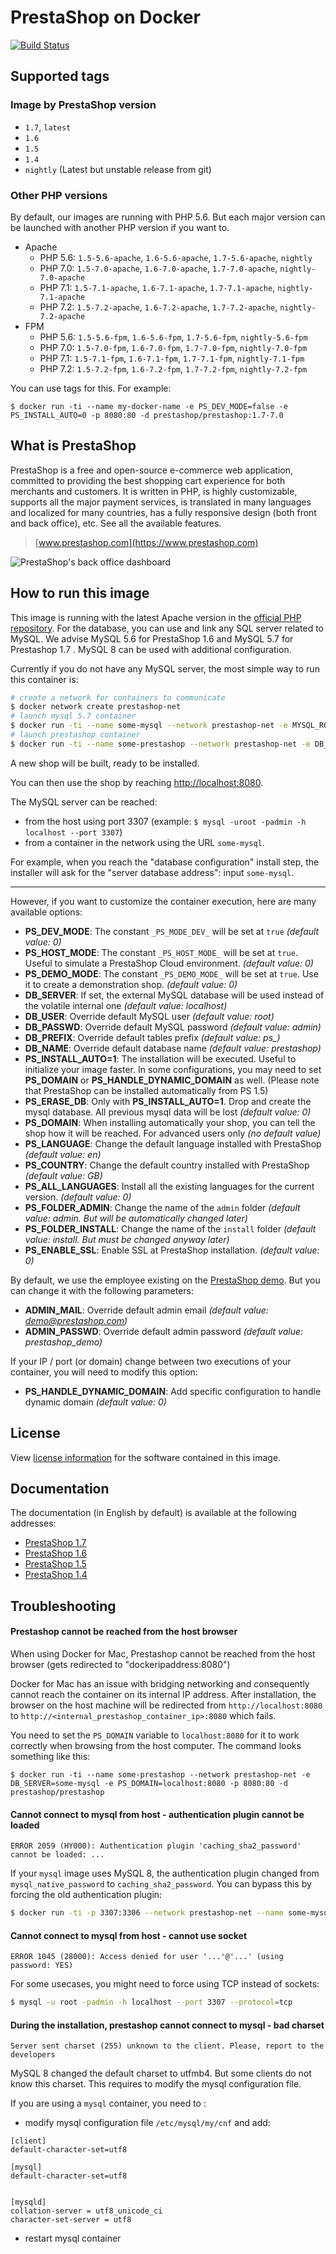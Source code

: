 # PrestaShop on Docker

[![Build Status](https://travis-ci.org/PrestaShop/docker.svg?branch=master)](https://travis-ci.org/PrestaShop/docker)

## Supported tags

### Image by PrestaShop version
* `1.7`, `latest`
* `1.6`
* `1.5`
* `1.4`
* `nightly` (Latest but unstable release from git)

### Other PHP versions
By default, our images are running with PHP 5.6. But each major version can be launched with another PHP version if you want to.
* Apache
  * PHP 5.6: `1.5-5.6-apache`, `1.6-5.6-apache`, `1.7-5.6-apache`, `nightly`
  * PHP 7.0: `1.5-7.0-apache`, `1.6-7.0-apache`, `1.7-7.0-apache`, `nightly-7.0-apache`
  * PHP 7.1: `1.5-7.1-apache`, `1.6-7.1-apache`, `1.7-7.1-apache`, `nightly-7.1-apache`
  * PHP 7.2: `1.5-7.2-apache`, `1.6-7.2-apache`, `1.7-7.2-apache`, `nightly-7.2-apache`
* FPM
  * PHP 5.6: `1.5-5.6-fpm`, `1.6-5.6-fpm`, `1.7-5.6-fpm`, `nightly-5.6-fpm`
  * PHP 7.0: `1.5-7.0-fpm`, `1.6-7.0-fpm`, `1.7-7.0-fpm`, `nightly-7.0-fpm`
  * PHP 7.1: `1.5-7.1-fpm`, `1.6-7.1-fpm`, `1.7-7.1-fpm`, `nightly-7.1-fpm`
  * PHP 7.2: `1.5-7.2-fpm`, `1.6-7.2-fpm`, `1.7-7.2-fpm`, `nightly-7.2-fpm`

You can use tags for this. For example:
```
$ docker run -ti --name my-docker-name -e PS_DEV_MODE=false -e PS_INSTALL_AUTO=0 -p 8080:80 -d prestashop/prestashop:1.7-7.0
```

## What is PrestaShop

PrestaShop is a free and open-source e-commerce web application, committed to providing the best shopping cart experience for both merchants and customers. It is written in PHP, is highly customizable, supports all the major payment services, is translated in many languages and localized for many countries, has a fully responsive design (both front and back office), etc. See all the available features.

> [www.prestashop.com](https://www.prestashop.com)

![PrestaShop's back office dashboard](http://www.prestashop.com/images/banners/general/ps161-screenshot-github.png "PrestaShop's back office dashboard")

## How to run this image

This image is running with the latest Apache version in the [official PHP repository](https://registry.hub.docker.com/_/php/).
For the database, you can use and link any SQL server related to MySQL. We advise MySQL 5.6 for PrestaShop 1.6 and MySQL 5.7 for Prestashop 1.7 . MySQL 8 can be used with additional configuration.

Currently if you do not have any MySQL server, the most simple way to run this container is:
```bash
# create a network for containers to communicate
$ docker network create prestashop-net
# launch mysql 5.7 container
$ docker run -ti --name some-mysql --network prestashop-net -e MYSQL_ROOT_PASSWORD=admin -p 3307:3306 -d mysql:5.7
# launch prestashop container
$ docker run -ti --name some-prestashop --network prestashop-net -e DB_SERVER=some-mysql -p 8080:80 -d prestashop/prestashop
```

A new shop will be built, ready to be installed.

You can then use the shop by reaching [http://localhost:8080](http://localhost:8080).

The MySQL server can be reached:
- from the host using port 3307 (example: `$ mysql -uroot -padmin -h localhost --port 3307`)
- from a container in the network using the URL `some-mysql`.

For example, when you reach the "database configuration" install step, the installer will ask for the "server database address": input `some-mysql`.

<hr>

However, if you want to customize the container execution, here are many available options:

* **PS_DEV_MODE**: The constant `_PS_MODE_DEV_` will be set at `true` *(default value: 0)*
* **PS_HOST_MODE**: The constant `_PS_HOST_MODE_` will be set at `true`. Useful to simulate a PrestaShop Cloud environment. *(default value: 0)*
* **PS_DEMO_MODE**: The constant `_PS_DEMO_MODE_` will be set at `true`. Use it to create a demonstration shop. *(default value: 0)*
* **DB_SERVER**: If set, the external MySQL database will be used instead of the volatile internal one *(default value: localhost)*
* **DB_USER**: Override default MySQL user *(default value: root)*
* **DB_PASSWD**: Override default MySQL password *(default value: admin)*
* **DB_PREFIX**: Override default tables prefix *(default value: ps_)*
* **DB_NAME**: Override default database name *(default value: prestashop)*
* **PS_INSTALL_AUTO=1**: The installation will be executed. Useful to initialize your image faster. In some configurations, you may need to set **PS_DOMAIN** or **PS_HANDLE_DYNAMIC_DOMAIN** as well. (Please note that PrestaShop can be installed automatically from PS 1.5)
* **PS_ERASE_DB**: Only with **PS_INSTALL_AUTO=1**. Drop and create the mysql database. All previous mysql data will be lost *(default value: 0)*
* **PS_DOMAIN**: When installing automatically your shop, you can tell the shop how it will be reached. For advanced users only *(no default value)*
* **PS_LANGUAGE**: Change the default language installed with PrestaShop *(default value: en)*
* **PS_COUNTRY**: Change the default country installed with PrestaShop *(default value: GB)*
* **PS_ALL_LANGUAGES**: Install all the existing languages for the current version. *(default value: 0)*
* **PS_FOLDER_ADMIN**: Change the name of the `admin` folder *(default value: admin. But will be automatically changed later)*
* **PS_FOLDER_INSTALL**: Change the name of the `install` folder *(default value: install. But must be changed anyway later)*
* **PS_ENABLE_SSL**: Enable SSL at PrestaShop installation. *(default value: 0)*

By default, we use the employee existing on the [PrestaShop demo](http://demo.prestashop.com). But you can change it with the following parameters:

* **ADMIN_MAIL**: Override default admin email *(default value: demo@prestashop.com)*
* **ADMIN_PASSWD**: Override default admin password *(default value: prestashop_demo)*

If your IP / port (or domain) change between two executions of your container, you will need to modify this option:

* **PS_HANDLE_DYNAMIC_DOMAIN**: Add specific configuration to handle dynamic domain *(default value: 0)*

## License

View [license information](https://www.prestashop.com/en/osl-license) for the software contained in this image.

## Documentation

The documentation (in English by default) is available at the following addresses:

* [PrestaShop 1.7](http://doc.prestashop.com/display/PS17)
* [PrestaShop 1.6](http://doc.prestashop.com/display/PS16)
* [PrestaShop 1.5](http://doc.prestashop.com/display/PS15)
* [PrestaShop 1.4](http://doc.prestashop.com/display/PS14)

## Troubleshooting

#### Prestashop cannot be reached from the host browser

When using Docker for Mac, Prestashop cannot be reached from the host browser (gets redirected to "dockeripaddress:8080")

Docker for Mac has an issue with bridging networking and consequently cannot reach the container on its internal IP address. After installation, the browser on the host machine will be redirected from `http://localhost:8080` to `http://<internal_prestashop_container_ip>:8080` which fails.

You need to set the `PS_DOMAIN` variable to `localhost:8080` for it to work correctly when browsing from the host computer. The command looks something like this:
```
$ docker run -ti --name some-prestashop --network prestashop-net -e DB_SERVER=some-mysql -e PS_DOMAIN=localhost:8080 -p 8080:80 -d prestashop/prestashop
```

#### Cannot connect to mysql from host - authentication plugin cannot be loaded

```
ERROR 2059 (HY000): Authentication plugin 'caching_sha2_password' cannot be loaded: ...
```

If your `mysql` image uses MySQL 8, the authentication plugin changed from `mysql_native_password` to `caching_sha2_password`. You can bypass this by forcing the old authentication plugin: 

```bash
$ docker run -ti -p 3307:3306 --network prestashop-net --name some-mysql -e MYSQL_ROOT_PASSWORD=admin -d mysql --default-authentication-plugin=mysql_native_password
```

#### Cannot connect to mysql from host - cannot use socket

```
ERROR 1045 (28000): Access denied for user '...'@'...' (using password: YES)
```

For some usecases, you might need to force using TCP instead of sockets:

```bash
$ mysql -u root -padmin -h localhost --port 3307 --protocol=tcp
```

#### During the installation, prestashop cannot connect to mysql - bad charset

```
Server sent charset (255) unknown to the client. Please, report to the developers
```

MySQL 8 changed the default charset to utfmb4. But some clients do not know this charset. This requires to modify the mysql configuration file.

If you are using a `mysql` container, you need to :
- modify mysql configuration file `/etc/mysql/my/cnf` and add:
```
[client]
default-character-set=utf8

[mysql]
default-character-set=utf8


[mysqld]
collation-server = utf8_unicode_ci
character-set-server = utf8
```
- restart mysql container

